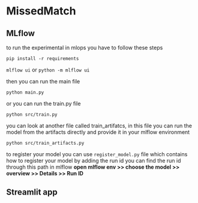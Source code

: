 # MissedMatch

## MLflow
to run the experimental in mlops you have to follow these steps

`pip install -r requirements`

`mlflow ui` or `python -m mlflow ui`

then you can run the main file 

`python main.py`

or you can run the train.py file

`python src/train.py`

you can look at another file called train_artifatcs, in this file you can run the model from the artifacts directly and provide it in your mlflow environment

`python src/train_artifacts.py`

to register your model you can use `register_model.py` file which contains how to register your model by adding the run id
you can find the run id through this path in mlflow **open mlflow env >> choose the model >> overview >> Details >> Run ID**

## Streamlit app